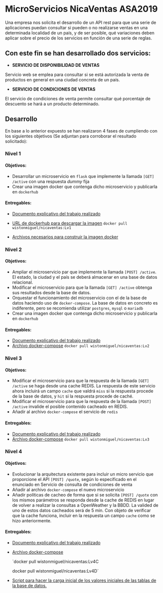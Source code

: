 ﻿# MicroServicios NicaVentas ASA2019

Una empresa nos solicita el desarrollo de un API rest para que una serie de aplicaciones puedan consultar si pueden o no realizarse ventas en una determinada localidad de un país, y de ser posible, qué variaciones deben aplicar sobre el precio de los servicios en función de una serie de reglas. 

## Con este fin se han desarrollado dos servicios:

 - **SERVICIO DE DISPONIBILIDAD DE VENTAS**

Servicio web se emplea para consultar si se está autorizada la venta de productos en general en una ciudad concreta de un país.

 - **SERVICIO DE CONDICIONES DE VENTAS**

El servicio de condiciones de venta permite consultar qué porcentaje de descuento se hará a un producto determinado.

## Desarrollo

En base a lo anterior expuesto se han realizaron  4 fases de  cumpliendo con los siguientes objetivos (Se adjuntan para corroborar el resultado solicitado):

### Nivel 1

#### Objetivos:

-   Desarrollar un microservicio en `flask` que implemente la llamada `[GET] /active` con una respuesta _dummy_ fija
-   Crear una imagen docker que contenga dicho microservicio y publicarla en `dockerhub`

#### Entregables:
-   [Documento explicativo del trabajo realizado](https://github.com/wistonmiguel/NicaVentas/tree/master/Lv1)
-   [URL de dockerhub para descargar la imagen](https://cloud.docker.com/u/wistonmiguel/repository/docker/wistonmiguel/nicaventas) 
`docker pull wistonmiguel/nicaventas:Lv1`


-   [Archivos necesarios para construir la imagen docker](https://drive.google.com/open?id=1babgBre5eauKAowPFIol4YZXVjcw2NYz)

### Nivel 2

#### Objetivos:

-   Ampliar el microservicio par que implemente la llamada `[POST] /active`. El estado, la ciudad y el país se deberá almacenar en una base de datos relacional.
-   Modificar el microservicio para que la llamada `[GET] /active` obtenga sus resultados desde la base de datos.
-   Orquestar el funcionamiento del microservicio con el de la base de datos haciendo uso de `docker-compose`. La base de datos en concreto es indiferente, pero se recomienda utilizar `postgres`, `mysql` o `mariadb`
-   Crear una imagen docker que contenga dicho microservicio y publicarla en `dockerhub`

#### Entregables:

-   [Documento explicativo del trabajo realizado](https://github.com/wistonmiguel/NicaVentas/tree/master/Lv2)
-  [Archivo docker-compose](https://drive.google.com/open?id=1oxbVAi7y7DjVIR57-H8Khj1pKjqQ4hUq)
`docker pull wistonmiguel/nicaventas:Lv2`

### Nivel 3

#### Objetivos:

-   Modificar el microservicio para que la respuesta de la llamada `[GET] /active` se haga desde una cache REDIS. La respuesta de este servicio ahora incluirá un campo `cache` que valdrá `miss` si la respuesta procede de la base de datos, y `hit` si la respuesta procede de caché.
-   Modificar el microservicio para que la respuesta de la llamada `[POST] /active` invalide el posible contenido cacheado en REDIS.
-   Añadir al archivo `docker-compose` el servicio de `redis`

#### Entregables:

-   [Documento explicativo del trabajo realizado](https://github.com/wistonmiguel/NicaVentas/tree/master/Lv3)
-   [Archivo docker-compose](https://drive.google.com/open?id=1evYfKTRUAD-pVPDIS91CMYC00WkGZ6G2)
`docker pull wistonmiguel/nicaventas:Lv3`

### Nivel 4

#### Objetivos:

-   Evolucionar la arquitectura existente para incluir un micro servicio que proporcione el API `[POST] /quote`, según lo especificado en el enunciado en Servicio de consulta de condiciones de venta
-   Añadir al archivo `docker-compose` el nuevo microservicio
-   Añadir políticas de cacheo de forma que si se solicita `[POST] /quote` con los mismos parámetros se responda desde la cache de REDIS en lugar de volver a realizar la consultas a OpenWeather y la BBDD. La valided de uno de estos datos cacheados será de 5 min. Con objeto de verificar que la cache funciona, incluir en la respuesta un campo `cache` como se hizo anteriormente.

#### Entregables:

-   [Documento explicativo del trabajo realizado](https://github.com/wistonmiguel/NicaVentas/tree/master/Lv4)
-   [Archivo docker-compose](https://drive.google.com/open?id=1ZNKx8mjF_2Q-sFQcvrBr3nFinEFE54B8)
    
    `docker pull wistonmiguel/nicaventas:Lv4C

    docker pull wistonmiguel/nicaventas:Lv4D`


-   [Script para hacer la carga inicial de los valores iniciales de las tablas de la base de datos.](https://drive.google.com/open?id=1ZNKx8mjF_2Q-sFQcvrBr3nFinEFE54B8)

